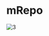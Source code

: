 # mRepo


![3](https://user-images.githubusercontent.com/88834331/159967080-a3a00cc1-6109-454f-8bd1-e8c60c63cf16.jpg)
